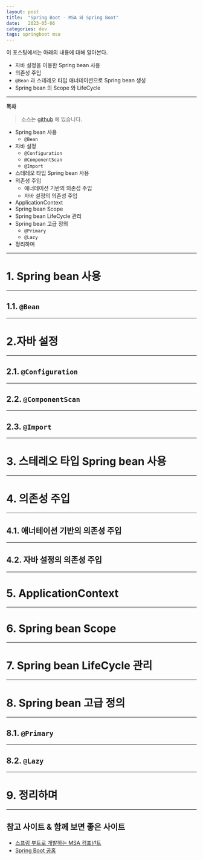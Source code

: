 ```yaml
---
layout: post
title:  "Spring Boot - MSA 와 Spring Boot"
date:   2023-05-06
categories: dev
tags: springboot msa
---
```


이 포스팅에서는 아래의 내용에 대해 알아본다.

- 자바 설정을 이용한 Spring bean 사용
- 의존성 주입
- `@Bean` 과 스테레오 타입 애너테이션으로 Spring bean 생성
- Spring bean 의 Scope 와 LifeCycle

---

**목차**

> 소스는 [github](https://github.com/assu10/) 에 있습니다.

- Spring bean 사용
  - `@Bean`
- 자바 설정
  - `@Configuration`
  - `@ComponentScan`
  - `@Import`
- 스테레오 타입 Spring bean 사용
- 의존성 주입
  - 애너테이션 기반의 의존성 주입
  - 자바 설정의 의존성 주입
- ApplicationContext
- Spring bean Scope
- Spring bean LifeCycle 관리
- Spring bean 고급 정의
  - `@Primary`
  - `@Lazy`
- 정리하며

---


# 1. Spring bean 사용

---

## 1.1. `@Bean`

---

# 2.자바 설정

---

## 2.1. `@Configuration`

---

## 2.2. `@ComponentScan`

---

## 2.3. `@Import`

---

# 3. 스테레오 타입 Spring bean 사용

---

# 4. 의존성 주입

---

## 4.1. 애너테이션 기반의 의존성 주입

---

## 4.2. 자바 설정의 의존성 주입

---

# 5. ApplicationContext

---

# 6. Spring bean Scope

---

# 7. Spring bean LifeCycle 관리

---

# 8. Spring bean 고급 정의

---

## 8.1. `@Primary`

---

## 8.2. `@Lazy`

---

# 9.  정리하며

---

## 참고 사이트 & 함께 보면 좋은 사이트

* [스프링 부트로 개발하는 MSA 컴포넌트](https://www.yes24.com/Product/Goods/115306377)
* [Spring Boot 공홈](https://spring.io/projects/spring-boot)